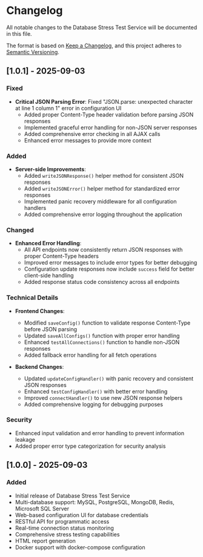 # Changelog

All notable changes to the Database Stress Test Service will be documented in this file.

The format is based on [Keep a Changelog](https://keepachangelog.com/en/1.0.0/),
and this project adheres to [Semantic Versioning](https://semver.org/spec/v2.0.0.html).

## [1.0.1] - 2025-09-03

### Fixed
- **Critical JSON Parsing Error**: Fixed "JSON.parse: unexpected character at line 1 column 1" error in configuration UI
  - Added proper Content-Type header validation before parsing JSON responses
  - Implemented graceful error handling for non-JSON server responses
  - Added comprehensive error checking in all AJAX calls
  - Enhanced error messages to provide more context

### Added
- **Server-side Improvements**:
  - Added `writeJSONResponse()` helper method for consistent JSON responses
  - Added `writeJSONError()` helper method for standardized error responses
  - Implemented panic recovery middleware for all configuration handlers
  - Added comprehensive error logging throughout the application

### Changed
- **Enhanced Error Handling**:
  - All API endpoints now consistently return JSON responses with proper Content-Type headers
  - Improved error messages to include error types for better debugging
  - Configuration update responses now include `success` field for better client-side handling
  - Added response status code consistency across all endpoints

### Technical Details
- **Frontend Changes**:
  - Modified `saveConfig()` function to validate response Content-Type before JSON parsing
  - Updated `saveAllConfigs()` function with proper error handling
  - Enhanced `testAllConnections()` function to handle non-JSON responses
  - Added fallback error handling for all fetch operations

- **Backend Changes**:
  - Updated `updateConfigHandler()` with panic recovery and consistent JSON responses
  - Enhanced `testConfigHandler()` with better error handling
  - Improved `connectHandler()` to use new JSON response helpers
  - Added comprehensive logging for debugging purposes

### Security
- Enhanced input validation and error handling to prevent information leakage
- Added proper error type categorization for security analysis

## [1.0.0] - 2025-09-03

### Added
- Initial release of Database Stress Test Service
- Multi-database support: MySQL, PostgreSQL, MongoDB, Redis, Microsoft SQL Server
- Web-based configuration UI for database credentials
- RESTful API for programmatic access
- Real-time connection status monitoring
- Comprehensive stress testing capabilities
- HTML report generation
- Docker support with docker-compose configuration
